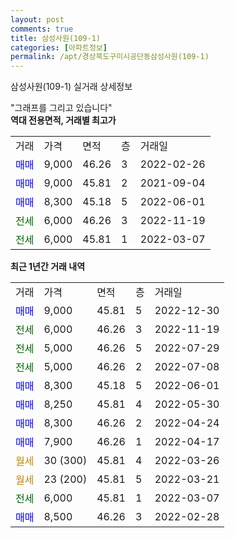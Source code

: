 ```yaml
---
layout: post
comments: true
title: 삼성사원(109-1)
categories: [아파트정보]
permalink: /apt/경상북도구미시공단동삼성사원(109-1)
---
```


삼성사원(109-1) 실거래 상세정보

<script type="text/javascript">
  google.charts.load('current', {'packages':['line', 'corechart']});
  google.charts.setOnLoadCallback(drawChart);

  function drawChart() {
    var data = new google.visualization.DataTable();
    data.addColumn('date', '거래일');
    data.addColumn('number', "매매");
    data.addColumn('number', "전세");
    data.addColumn('number', "전매");

    data.addRows([[new Date(Date.parse("2022-12-30")), 9000, null, null], [new Date(Date.parse("2022-11-19")), null, 6000, null], [new Date(Date.parse("2022-07-29")), null, 5000, null], [new Date(Date.parse("2022-07-08")), null, 5000, null], [new Date(Date.parse("2022-06-01")), 8300, null, null], [new Date(Date.parse("2022-05-30")), 8250, null, null], [new Date(Date.parse("2022-04-24")), 8300, null, null], [new Date(Date.parse("2022-04-17")), 7900, null, null], [new Date(Date.parse("2022-03-26")), null, null, null], [new Date(Date.parse("2022-03-21")), null, null, null], [new Date(Date.parse("2022-03-07")), null, 6000, null], [new Date(Date.parse("2022-02-28")), 8500, null, null]]);

    var options = {
      hAxis: {
        format: 'yyyy/MM/dd'
      },    
      lineWidth: 0,
      pointsVisible: true,    
      title: '최근 1년간 유형별 실거래가 분포',
      legend: { position: 'bottom' }
    };

    var formatter = new google.visualization.NumberFormat({pattern:'###,###'} );
    formatter.format(data, 1);
    formatter.format(data, 2);
    
    setTimeout(function() {
        var chart = new google.visualization.LineChart(document.getElementById('columnchart_material'));
        chart.draw(data, (options));
        document.getElementById('loading').style.display = 'none';
    }, 200);
  }
</script>


<div id="loading" style="z-index:20; display: block; margin-left: 0px">"그래프를 그리고 있습니다"</div>
<div id="columnchart_material" style="width: 95%; margin-left: 0px; display: block"></div>
<!-- contents start -->
<b>역대 전용면적, 거래별 최고가</b>
<table class="sortable">
    <tr>
      <td>거래</td>
      <td>가격</td>
      <td>면적</td>
      <td>층</td>
      <td>거래일</td>
    </tr>
        <tr>
          <td><a style="color: blue">매매</a></td>
          <td>9,000</td>
          <td>46.26</td>
          <td>3</td>
          <td>2022-02-26</td>
        </tr>            <tr>
          <td><a style="color: blue">매매</a></td>
          <td>9,000</td>
          <td>45.81</td>
          <td>2</td>
          <td>2021-09-04</td>
        </tr>            <tr>
          <td><a style="color: blue">매매</a></td>
          <td>8,300</td>
          <td>45.18</td>
          <td>5</td>
          <td>2022-06-01</td>
        </tr>        
        <tr>
              <td><a style="color: darkgreen">전세</a></td>
              <td>6,000</td>
              <td>46.26</td>
              <td>3</td>
              <td>2022-11-19</td>
            </tr>            <tr>
              <td><a style="color: darkgreen">전세</a></td>
              <td>6,000</td>
              <td>45.81</td>
              <td>1</td>
              <td>2022-03-07</td>
            </tr>        
    
</table>

<b>최근 1년간 거래 내역</b>

<table class="sortable">
    <tr>
      <td>거래</td>
      <td>가격</td>
      <td>면적</td>
      <td>층</td>
      <td>거래일</td>
    </tr>
    <tr>
      <td><a style="color: blue">매매</a></td>
      <td>9,000</td>
      <td>45.81</td>
      <td>5</td>
      <td>2022-12-30</td>
    </tr>          <tr>
      <td><a style="color: darkgreen">전세</a></td>
      <td>6,000</td>
      <td>46.26</td>
      <td>3</td>
      <td>2022-11-19</td>
    </tr>          <tr>
      <td><a style="color: darkgreen">전세</a></td>
      <td>5,000</td>
      <td>46.26</td>
      <td>5</td>
      <td>2022-07-29</td>
    </tr>          <tr>
      <td><a style="color: darkgreen">전세</a></td>
      <td>5,000</td>
      <td>46.26</td>
      <td>2</td>
      <td>2022-07-08</td>
    </tr>          <tr>
      <td><a style="color: blue">매매</a></td>
      <td>8,300</td>
      <td>45.18</td>
      <td>5</td>
      <td>2022-06-01</td>
    </tr>          <tr>
      <td><a style="color: blue">매매</a></td>
      <td>8,250</td>
      <td>45.81</td>
      <td>4</td>
      <td>2022-05-30</td>
    </tr>          <tr>
      <td><a style="color: blue">매매</a></td>
      <td>8,300</td>
      <td>46.26</td>
      <td>2</td>
      <td>2022-04-24</td>
    </tr>          <tr>
      <td><a style="color: blue">매매</a></td>
      <td>7,900</td>
      <td>46.26</td>
      <td>1</td>
      <td>2022-04-17</td>
    </tr>          <tr>
      <td><a style="color: darkgoldenrod">월세</a></td>
      <td>30 (300)</td>
      <td>45.81</td>
      <td>4</td>
      <td>2022-03-26</td>
    </tr>          <tr>
      <td><a style="color: darkgoldenrod">월세</a></td>
      <td>23 (200)</td>
      <td>45.81</td>
      <td>5</td>
      <td>2022-03-21</td>
    </tr>          <tr>
      <td><a style="color: darkgreen">전세</a></td>
      <td>6,000</td>
      <td>45.81</td>
      <td>1</td>
      <td>2022-03-07</td>
    </tr>          <tr>
      <td><a style="color: blue">매매</a></td>
      <td>8,500</td>
      <td>46.26</td>
      <td>3</td>
      <td>2022-02-28</td>
    </tr>      </table>
<!-- contents end -->    

